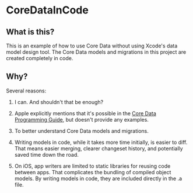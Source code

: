 # CoreDataInCode
## What is this?
This is an example of how to use Core Data without using Xcode's data model design tool. The Core Data models and migrations in this project are created completely in code.

## Why?
Several reasons:

1. I can. And shouldn't that be enough?

2. Apple explicitly mentions that it's possible in the [Core Data Programming Guide][CDPG], but doesn't provide any examples.

3. To better understand Core Data models and migrations.

4. Writing models in code, while it takes more time initially, is easier to diff. That means easier merging, clearer changeset history, and potentially saved time down the road.

5. On iOS, app writers are limited to static libraries for reusing code between apps. That complicates the bundling of compiled object models. By writing models in code, they are included directly in the .a file.

[CDPG]: http://developer.apple.com/library/mac/documentation/cocoa/conceptual/coredata/Articles/cdBasics.html#//apple_ref/doc/uid/TP40001650-207332-TPXREF151

